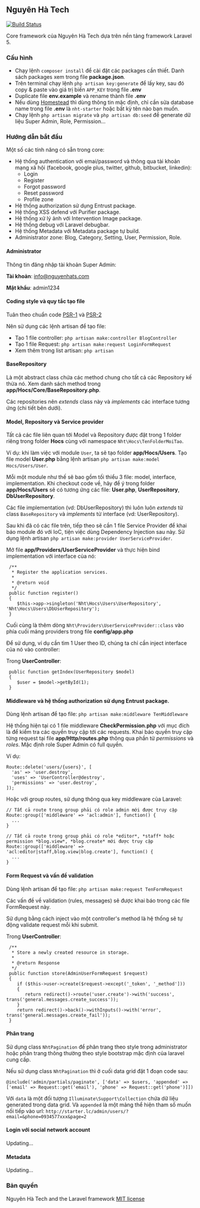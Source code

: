 ## Nguyên Hà Tech

[![Build Status](https://travis-ci.org/fsd14/nht-starter.svg)](https://travis-ci.org/fsd14/nht-starter)

Core framework của Nguyên Hà Tech dựa trên nền tảng framework Laravel 5.

### Cấu hình

- Chạy lệnh `composer install` để cài đặt các packages cần thiết. Danh sách packages xem trong file **package.json**.
- Trên terminal chạy lệnh `php artisan key:generate` để lấy key, sau đó copy & paste vào giá trị biến `APP_KEY` trong file **.env**
- Duplicate file **env.example** và rename thành file **.env**
- Nếu dùng [Homestead](http://laravel.com/docs/5.1/homestead) thì dùng thông tin mặc định, chỉ cần sửa database name trong file **.env** là `nht-starter` hoặc bất kỳ tên nào bạn muốn.
- Chạy lệnh `php artisan migrate` và `php artisan db:seed` để generate dữ liệu Super Admin, Role, Permission...

### Hướng dẫn bắt đầu

Một số các tính năng có sẵn trong core:

- Hệ thống authentication với emai/password và thông qua tài khoản mạng xã hội (facebook, google plus, twitter, github, bitbucket, linkedin):
   + Login
   + Register
   + Forgot password
   + Reset password
   + Profile zone
- Hệ thống authorization sử dụng Entrust package.
- Hệ thống XSS defend với Purifier package.
- Hệ thống xử lý ảnh với Intervention Image package.
- Hệ thống debug với Laravel debugbar.
- Hệ thống Metadata với Metadata package tự build.
- Administrator zone: Blog, Category, Setting, User, Permission, Role.

#### Administrator

Thông tin đăng nhập tài khoản Super Admin:

**Tài khoản**: info@nguyenhats.com

**Mật khẩu**: admin1234

#### Coding style và quy tắc tạo file

Tuân theo chuẩn code [PSR-1](http://www.php-fig.org/psr/psr-1/) và [PSR-2](http://www.php-fig.org/psr/psr-2/)

Nên sử dụng các lệnh artisan để tạo file:

- Tạo 1 file controller: `php artisan make:controller BlogController`
- Tạo 1 file Request: `php artisan make:request LoginFormRequest`
- Xem thêm trong list artisan: `php artisan`

#### BaseRepository

Là một abstract class chứa các method chung cho tất cả các Repository kế thừa nó. Xem danh sách method trong **app/Hocs/Core/BaseRepository.php**.

Các repositories nên *extends* class này và *implements* các interface tương ứng (chi tiết bên dưới).

#### Model, Repository và Service provider

Tất cả các file liên quan tới Model và Repository được đặt trong  1 folder riêng trong folder **Hocs** cùng với namespace `Nht\Hocs\TenFolderMoiTao`.

Ví dụ: khi làm việc với module `User`, ta sẽ tạo folder **app/Hocs/Users**. Tạo file model **User.php** bằng lệnh artisan `php artisan make:model Hocs/Users/User`.

Mỗi một module như thế sẽ bao gồm tối thiểu 3 file: model, interface, implementation. Khi checkout code về, hãy để ý trong folder **app/Hocs/Users** sẽ có tương ứng các file: **User.php**, **UserRepository**, **DbUserRepository**.

Các file implementation (vd: DbUserRepository) thì luôn luôn *extends* từ class `BaseRepository` và *implements* từ interface (vd: UserRepository).

Sau khi đã có các file trên, tiếp theo sẽ cần 1 file Service Provider để khai báo  module đó với IoC, tiện việc dùng Dependency Injection sau này. Sử dụng lệnh artisan `php artisan make:provider UserServiceProvider`.

Mở file **app/Providers/UserServiceProvider** và thực hiện bind implementation với interface của nó:

     /**
      * Register the application services.
      *
      * @return void
      */
     public function register()
     {
        $this->app->singleton('Nht\Hocs\Users\UserRepository', 'Nht\Hocs\Users\DbUserRepository');
     }

Cuối cùng là thêm dòng `Nht\Providers\UserServiceProvider::class` vào phía cuối mảng providers trong file **config/app.php**

Để sử dụng, ví dụ cần tìm 1 User theo ID, chúng ta chỉ cần inject interface của nó vào controller:

Trong **UserController**:

     public function getIndex(UserRepository $model)
     {
        $user = $model->getById(1);
     }

#### Middleware và hệ thống authorization sử dụng Entrust package.

Dùng lệnh artisan để tạo file: `php artisan make:middleware TenMiddleware`

Hệ thống hiện tại có 1 file middleware **CheckPermission.php** với mục đích là để kiểm tra các quyền truy cập tới các requests. Khai báo quyền truy cập từng request tại file **app/Http/routes.php** thông qua phần tử *permissions* và *roles*. Mặc định role Super Admin có full quyền.

Ví dụ:

    Route::delete('users/{users}', [
      'as' => 'user.destroy',
      'uses' => 'UserController@destroy',
      'permissions' => 'user.destroy',
    ]);

Hoặc với group routes, sử dụng thông qua key middleware của Laravel:
  
    // Tất cả route trong group phải có role admin mới được truy cập
    Route::group(['middleware' => 'acl:admin'], function() {
      ...
    }

    // Tất cả route trong group phải có role *editor*, *staff* hoặc permission *blog.view*, *blog.create* mới được truy cập
    Route::group(['middleware' => 'acl:editor|staff,blog.view|blog.create'], function() {
      ...
    }

#### Form Request và vấn đề validation

Dùng lệnh artisan để tạo file: `php artisan make:request TenFormRequest`

Các vấn đề về validation (rules, messages) sẽ được khai báo trong các file FormRequest này.

Sử dụng bằng cách inject vào một controller's method là hệ thống sẽ tự động validate request mỗi khi submit.

Trong **UserController**:

     /**
      * Store a newly created resource in storage.
      *
      * @return Response
      */
     public function store(AdminUserFormRequest $request)
     {
        if ($this->user->create($request->except('_token', '_method']))
        {
           return redirect()->route('user.create')->with('success', trans('general.messages.create_success'));
        }
        return redirect()->back()->withInputs()->with('error', trans('general.messages.create_fail'));
     }

#### Phân trang

Sử dụng class `NhtPagination` để phân trang theo style trong administrator hoặc phân trang thông thường theo style bootstrap mặc định của laravel cung cấp.

Nếu sử dụng class `NhtPagination` thì ở cuối data grid đặt 1 đoạn code sau:

    @include('admin/partials/paginate', ['data' => $users, 'appended' => ['email' => Request::get('email'), 'phone' => Request::get('phone')]])

Với `data` là một đối tượng `Illuminate\Support\Collection` chứa dữ liệu generated trong data grid. Và `appended` là một mảng thể hiện tham số muốn nối tiếp vào url: `http://starter.lc/admin/users/?email=&phone=0934577xxx&page=2`

#### Login với social network account

Updating...

#### Metadata

Updating...

### Bản quyền
Nguyên Hà Tech and the Laravel framework [MIT license](http://opensource.org/licenses/MIT)
